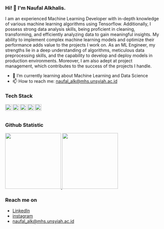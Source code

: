 ### Hi! 👋 I'm Naufal Alkhalis.

I am an experienced Machine Learning Developer with in-depth knowledge of various machine learning algorithms using Tensorflow. Additionally, I possess strong data analysis skills, being proficient in cleaning, transforming, and efficiently analyzing data to gain meaningful insights. My ability to implement complex machine learning models and optimize their performance adds value to the projects I work on. As an ML Engineer, my strengths lie in a deep understanding of algorithms, meticulous data preprocessing skills, and the capability to develop and deploy models in production environments. Moreover, I am also adept at project management, which contributes to the success of the projects I handle.

- 🌱 I’m currently learning about Machine Learning and Data Science
- 📫 How to reach me: naufal_alk@mhs.unsyiah.ac.id

### Tech Stack
  <a href="#https://www.python.org/"><img align="left" alt="Python" title="Python" width="21px" src="https://upload.wikimedia.org/wikipedia/commons/c/c3/Python-logo-notext.svg" /></a>
  <a href="https://jupyter.org/"><img align="left" alt="Jupyter" title="Jupyter" width="21px" src="https://jupyter.org/assets/homepage/main-logo.svg" /></a>
  <a href="https://www.tableau.com/"><img align="left" alt="Tableau" title="Tableau" width="21px" src="https://logos-world.net/wp-content/uploads/2021/10/Tableau-Logo.png" /></a>
  <a href="https://getbootstrap.com/docs/5.0/getting-started/introduction/"><img align="left" alt="Bootstrap" title="Bootstrap" width="21px" src="https://getbootstrap.com/docs/5.3/assets/brand/bootstrap-logo-shadow.png" /></a>
  <a href="https://tailwindcss.com/"><img align="left" alt="Tailwindcss" title="Tailwindcss" width="21px" src="https://upload.wikimedia.org/wikipedia/commons/d/d5/Tailwind_CSS_Logo.svg" /></a>
  <br>
  <br>
  
### Github Statistic
<p align="left">
<a href="https://github.com/naufalalkhalls">
  <img height="180em" src="https://github-readme-stats-eight-theta.vercel.app/api?username=naufalalkhalls&show_icons=true&theme=algolia&include_all_commits=true&count_private=true"/>
  <img height="180em" src="https://github-readme-stats-eight-theta.vercel.app/api/top-langs/?username=naufalalkhalls&layout=compact&langs_count=8&theme=algolia"/>
</a>
</p>

### Reach me on
- <a href="https://linkedin.com/in/naufalalkhalis/">LinkedIn</a>
- <a href="https://www.instagram.com/naufalalkhals/">instagram</a>
- naufal_alk@mhs.unsyiah.ac.id
